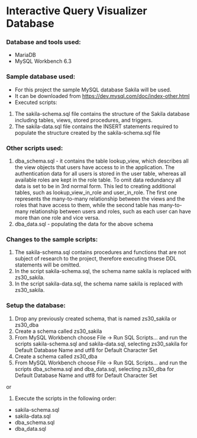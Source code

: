 # Interactive Query Visualizer Database

### Database and tools used:
- MariaDB
- MySQL Workbench 6.3

### Sample database used:
- For this project the sample MySQL database Sakila will be used.
- It can be downloaded from https://dev.mysql.com/doc/index-other.html
- Executed scripts:
1. The sakila-schema.sql file contains the structure of the Sakila database including tables, views, stored procedures, and triggers.
2. The sakila-data.sql file contains the INSERT statements required to populate the structure created by the sakila-schema.sql file

### Other scripts used:
1. dba_schema.sql - it contains the table lookup_view, which describes all the view objects that users have access to in the application. The authentication data for all users is stored in the user table, whereas all available roles are kept in the role table. To omit data redundancy all data is set to be in 3rd normal form. This led to creating additional tables, such as lookup_view_in_role and user_in_role. The first one represents the many-to-many relationship between the views and the roles that have access to them, while the second table has many-to-many relationship between users and roles, such as each user can have more than one role and vice versa. 
2. dba_data.sql - populating the data for the above schema

### Changes to the sample scripts:
1. The sakila-schema.sql contains procedures and functions that are not subject of research to the project, 
therefore executing thsese DDL statements will be omitted.
2. In the script sakila-schema.sql, the schema name sakila is replaced with zs30_sakila.
3. In the script sakila-data.sql, the schema name sakila is replaced with zs30_sakila.

### Setup the database:
1. Drop any previously created schema, that is named zs30_sakila or zs30_dba
2. Create a schema called zs30_sakila
3. From MySQL Workbench choose File -> Run SQL Scripts... and run the scripts sakila-schema.sql and sakila-data.sql,
   selecting zs30_sakila for Default Database Name and utf8 for Default Character Set
4. Create a schema called zs30_dba
5. From MySQL Workbench choose File -> Run SQL Scripts... and run the scripts dba_schema.sql and dba_data.sql,
   selecting zs30_dba for Default Database Name and utf8 for Default Character Set
   
 or
 
 1. Execute the scripts in the following order:
 - sakila-schema.sql
 - sakila-data.sql
 - dba_schema.sql
 - dba_data.sql
 
